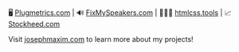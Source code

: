 🖥  [Plugmetrics.com](https://plugmetrics.com) | 
🔊  [FixMySpeakers.com](https://fixmyspeakers.com) |
👨🏻‍💻  [htmlcss.tools](https://htmlcss.tools) | 
📈  [Stockheed.com](https://Stockheed.com)

Visit [josephmaxim.com](https://josephmaxim.com) to learn more about my projects!

<!--
**josephmaxim/josephmaxim** is a ✨ _special_ ✨ repository because its `README.md` (this file) appears on your GitHub profile.

Here are some ideas to get you started:

- 🔭 I’m currently working on ...
- 🌱 I’m currently learning ...
- 👯 I’m looking to collaborate on ...
- 🤔 I’m looking for help with ...
- 💬 Ask me about ...
- 📫 How to reach me: ...
- 😄 Pronouns: ...
- ⚡ Fun fact: ...
-->
